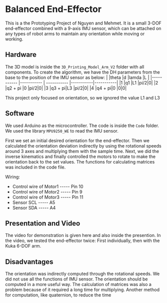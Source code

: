 # Balanced End-Effector
This is a the Prototyping Project of Nguyen and Mehmet. It is a small 3-DOF end-effector combined with a 9-axis IMU sensor, which can be attached on any types of robot arms to maintain any orientation while moving or working.

## Hardware
The 3D model is inside the `3D_Printing_Model_Arm_V2` folder with all components. To create the algorithm, we have the DH parameters from the base to the position of the IMU sensor as below:
| |theta |d |lamda |L |
|----------- |----------- | ----------- |-----------|-----------|
|1 |q1 |L1 |pi/2|0|
|2 |q2 + pi |0 |pi/2|0|
|3 |q3 + pi|L3 |pi/2|0|
|4 |q4 + pi|0 |0|0|

This project only focused on orientation, so we ignored the value L1 and L3

## Software
We used Arduino as the microcontroller. The code is inside the `Code` folder. We used the library `MPU9250_WE` to read the IMU sensor. 

First we set an initial desired orientation for the end-effector. Then we calculated the orientation deviation indirectly by using the rotational speeds around 3 axes and multiplying them with the sample time. Next, we did the inverse kinematics and finally controlled the motors to rotate to make the orientation back to the set values. The functions for calculating matrices was included in the code file.

Wiring:
- Control wire of Motor1 ----- Pin 10
- Control wire of Motor2 ----- Pin 9
- Control wire of Motor3 ----- Pin 11
- Sensor SCL ----- A5
- Sensor SDA ----- A4 

## Presentation and Video
The video for demonstration is given here and also inside the presention. In the video, we tested the end-effector twice: First individually, then with the Kuka 6-DOF arm.

## Disadvantages
The orientation was indirectly computed through the rotational speeds. We did not use all the functions of IMU sensor. The orientation should be computed in a more useful way. The calculation of matrices was also a problem because of it required a long time for multiplying. Another method for computation, like quaternion, to reduce the time 
